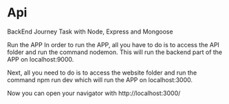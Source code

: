 # Api
BackEnd Journey Task with Node, Express and Mongoose

Run the APP
In order to run the APP, all you have to do is to access the API folder and run the command nodemon. This will run the backend part of the APP on localhost:9000.

Next, all you need to do is to access the website folder and run the command npm run dev which will run the APP on localhost:3000.

Now you can open your navigator with http://localhost:3000/
